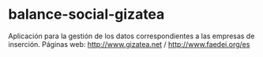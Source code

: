 # balance-social-gizatea
Aplicación para la gestión de los datos correspondientes a las empresas de inserción. Páginas web: http://www.gizatea.net / http://www.faedei.org/es
